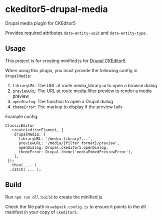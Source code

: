 # ckeditor5-drupal-media

Drupal media plugin for CKEditor5

Provides required attributes `data-entity-uuid` and `data-entity-type`.

## Usage

This project is for creating minified js for [Drupal CKEditor5](http://drupal.org/project/ckeditor5)

When using this plugin, you must provide the following config in `drupalMedia`:

1. `libraryURL`: The URL at route media_library.ui to open a browse dialog
2. `previewURL`: The URL at route media.filter.preview to render a media preview
3. `openDialog`: The function to open a Drupal dialog
4. `themeError`: The markup to display if the preview fails

Example config:

```
ClassicEditor
  .create(editorElement, {
    drupalMedia: {
      libraryURL: '/media-library?...',
      previewURL: '/media/{filter_format}/preview',
      openDialog: Drupal.ckeditor5.openDialog,
      themeError: Drupal.theme('mediaEmbedPreviewError'),
    },
 });
  .then( ... )
  .catch( ... );
```

## Build

Run `npm run dll:build` to create the minified js.

Check the file path in `webpack.config.js` to ensure it points to the dll manifest in your copy of `ckeditor5`.
